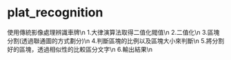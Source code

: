 # plat_recognition
使用傳統影像處理辨識車牌\n
1.大律演算法取得二值化閥值\n
2.二值化\n
3.區塊分割(透過聯通圖的方式劃分)\n
4.判斷區塊的比例以及區塊大小來判斷\n
5.將分割好的區塊，透過相似性的比較區分文字\n
6.輸出結果\n
